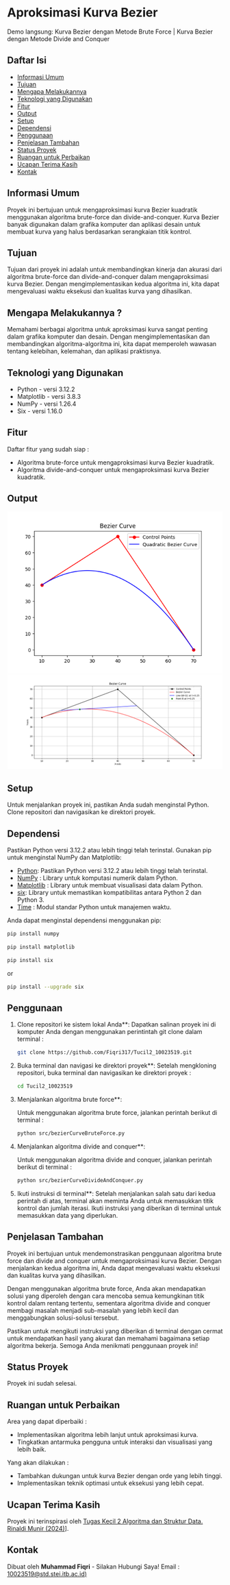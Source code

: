 # Aproksimasi Kurva Bezier

Demo langsung: Kurva Bezier dengan Metode Brute Force | Kurva Bezier dengan Metode Divide and Conquer

## Daftar Isi
* [Informasi Umum](#informasi-umum)
* [Tujuan](#tujuan)
* [Mengapa Melakukannya](#mengapa-melakukannya)
* [Teknologi yang Digunakan](#teknologi-yang-digunakan)
* [Fitur](#fitur)
* [Output](#output)
* [Setup](#setup)
* [Dependensi](#dependensi)
* [Penggunaan](#penggunaan)
* [Penjelasan Tambahan](#penjelasan-tambahan)
* [Status Proyek](#status-proyek)
* [Ruangan untuk Perbaikan](#ruangan-untuk-perbaikan)
* [Ucapan Terima Kasih](#ucapan-terima-kasih)
* [Kontak](#kontak)


## Informasi Umum
Proyek ini bertujuan untuk mengaproksimasi kurva Bezier kuadratik menggunakan algoritma brute-force dan divide-and-conquer. Kurva Bezier banyak digunakan dalam grafika komputer dan aplikasi desain untuk membuat kurva yang halus berdasarkan serangkaian titik kontrol.

## Tujuan
Tujuan dari proyek ini adalah untuk membandingkan kinerja dan akurasi dari algoritma brute-force dan divide-and-conquer dalam mengaproksimasi kurva Bezier. Dengan mengimplementasikan kedua algoritma ini, kita dapat mengevaluasi waktu eksekusi dan kualitas kurva yang dihasilkan.

## Mengapa Melakukannya ?
Memahami berbagai algoritma untuk aproksimasi kurva sangat penting dalam grafika komputer dan desain. Dengan mengimplementasikan dan membandingkan algoritma-algoritma ini, kita dapat memperoleh wawasan tentang kelebihan, kelemahan, dan aplikasi praktisnya.

## Teknologi yang Digunakan
- Python - versi 3.12.2
- Matplotlib - versi  3.8.3
- NumPy - versi 1.26.4
- Six - versi 1.16.0

## Fitur
Daftar fitur yang sudah siap :
- Algoritma brute-force untuk mengaproksimasi kurva Bezier kuadratik.
- Algoritma divide-and-conquer untuk mengaproksimasi kurva Bezier kuadratik.
  
## Output
![BruteForce_1](./test/BruteForce_1.png)
![DivideAndConquer_1](./test/DevideandConquer_1.png)

## Setup

Untuk menjalankan proyek ini, pastikan Anda sudah menginstal Python. Clone repositori dan navigasikan ke direktori proyek.

## Dependensi

Pastikan Python versi 3.12.2 atau lebih tinggi telah terinstal. Gunakan pip untuk menginstal NumPy dan Matplotlib:

- [Python](https://www.python.org/downloads/): Pastikan Python versi 3.12.2 atau lebih tinggi telah terinstal.
- [NumPy](https://numpy.org/) : Library untuk komputasi numerik dalam Python.
- [Matplotlib](https://matplotlib.org/) : Library untuk membuat visualisasi data dalam Python.
- [six](https://pypi.org/project/six/): Library untuk memastikan kompatibilitas antara Python 2 dan Python 3.
- [Time](https://docs.python.org/3/library/time.html) : Modul standar Python untuk manajemen waktu.

Anda dapat menginstal dependensi menggunakan pip:

```bash
pip install numpy
```
```bash
pip install matplotlib
```
```bash
pip install six
```
or
```bash
pip install --upgrade six
```


## Penggunaan

1. Clone repositori ke sistem lokal Anda**: Dapatkan salinan proyek ini di komputer Anda dengan menggunakan perintintah git clone dalam terminal :

    ```bash
    git clone https://github.com/Fiqri317/Tucil2_10023519.git
    ```

2. Buka terminal dan navigasi ke direktori proyek**: Setelah mengkloning repositori, buka terminal dan navigasikan ke direktori proyek :

    ```bash
    cd Tucil2_10023519
    ```

3. Menjalankan algoritma brute force**:

    Untuk menggunakan algoritma brute force, jalankan perintah berikut di terminal :

    ```bash
    python src/bezierCurveBruteForce.py
    ```

4. Menjalankan algoritma divide and conquer**:

    Untuk menggunakan algoritma divide and conquer, jalankan perintah berikut di terminal :

    ```bash
    python src/bezierCurveDivideAndConquer.py
    ```

5. Ikuti instruksi di terminal**: Setelah menjalankan salah satu dari kedua perintah di atas, terminal akan meminta Anda untuk memasukkan titik kontrol dan jumlah iterasi. Ikuti instruksi yang diberikan di terminal untuk memasukkan data yang diperlukan.

## Penjelasan Tambahan

Proyek ini bertujuan untuk mendemonstrasikan penggunaan algoritma brute force dan divide and conquer untuk mengaproksimasi kurva Bezier. Dengan menjalankan kedua algoritma ini, Anda dapat mengevaluasi waktu eksekusi dan kualitas kurva yang dihasilkan.

Dengan menggunakan algoritma brute force, Anda akan mendapatkan solusi yang diperoleh dengan cara mencoba semua kemungkinan titik kontrol dalam rentang tertentu, sementara algoritma divide and conquer membagi masalah menjadi sub-masalah yang lebih kecil dan menggabungkan solusi-solusi tersebut.

Pastikan untuk mengikuti instruksi yang diberikan di terminal dengan cermat untuk mendapatkan hasil yang akurat dan memahami bagaimana setiap algoritma bekerja. Semoga Anda menikmati penggunaan proyek ini!



## Status Proyek
Proyek ini sudah selesai.

## Ruangan untuk Perbaikan
Area yang dapat diperbaiki :
- Implementasikan algoritma lebih lanjut untuk aproksimasi kurva.
- Tingkatkan antarmuka pengguna untuk interaksi dan visualisasi yang lebih baik.

Yang akan dilakukan :
- Tambahkan dukungan untuk kurva Bezier dengan orde yang lebih tinggi.
- Implementasikan teknik optimasi untuk eksekusi yang lebih cepat.

## Ucapan Terima Kasih
Proyek ini terinspirasi oleh [Tugas Kecil 2 Algoritma dan Struktur Data. Rinaldi Munir (2024)](https://informatika.stei.itb.ac.id/~rinaldi.munir/Stmik/2023-2024/Tucil2-2024.pdf)].

## Kontak
Dibuat oleh __Muhammad Fiqri__ - Silakan Hubungi Saya! Email : [10023519@std.stei.itb.ac.id)](mailto:10023519@std.stei.itb.ac.id)
